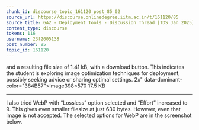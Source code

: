 ```yaml
---
chunk_id: discourse_topic_161120_post_85_02
source_url: https://discourse.onlinedegree.iitm.ac.in/t/161120/85
source_title: GA2 - Deployment Tools - Discussion Thread [TDS Jan 2025]
content_type: discourse
tokens: 116
username: 23f2005138
post_number: 85
topic_id: 161120
---
```


 and a resulting file size of 1.41 kB, with a download button. This indicates the student is exploring image optimization techniques for deployment, possibly seeking advice or sharing optimal settings. 2x" data-dominant-color="384B57">image398×570 17.5 KB

---

I also tried WebP with “Lossless” option selected and “Effort” increased to 9. This gives even smaller filesize at just 630 bytes. However, even that image is not accepted. The selected options for WebP are in the screenshot below.
